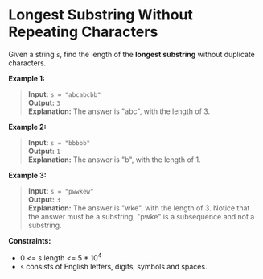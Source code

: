 Longest Substring Without Repeating Characters
===
Given a string `s`, find the length of the **longest substring** without duplicate characters.

 

**Example 1:**  
> **Input:** `s = "abcabcbb"`  
> **Output:** `3`  
> **Explanation:** The answer is "abc", with the length of 3.  

**Example 2:**
> **Input:** `s = "bbbbb"`  
> **Output:** `1`  
> **Explanation:** The answer is "b", with the length of 1.  

**Example 3:**
> **Input:** `s = "pwwkew"`  
> **Output:** `3`    
> **Explanation:** The answer is "wke", with the length of 3.
Notice that the answer must be a substring, "pwke" is a subsequence and not a substring.  
 

**Constraints:**
- 0 <= s.length <= 5 * 10<sup>4</sup>
- `s` consists of English letters, digits, symbols and spaces.